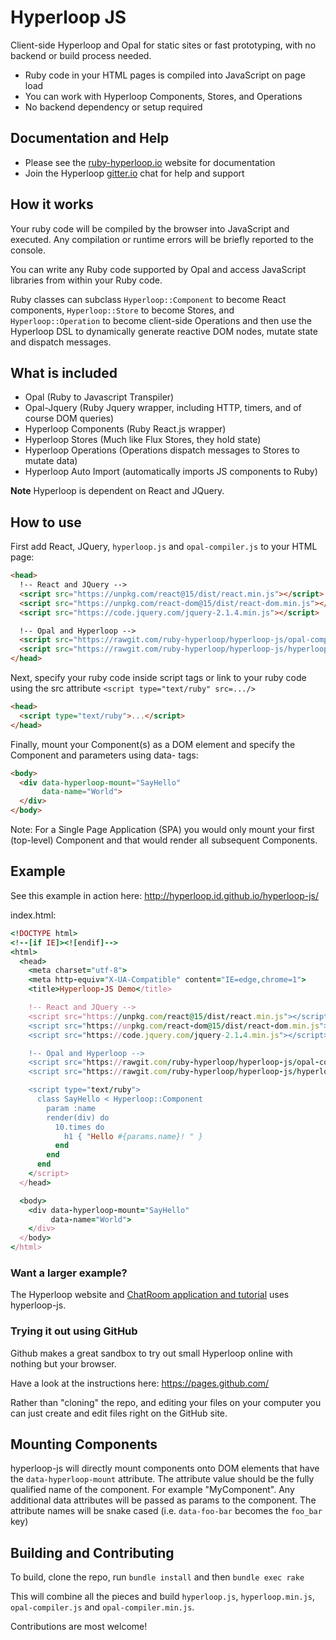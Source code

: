 #  Hyperloop JS

Client-side Hyperloop and Opal for static sites or fast prototyping, with no backend or build process needed.

+ Ruby code in your HTML pages is compiled into JavaScript on page load
+ You can work with Hyperloop Components, Stores, and Operations
+ No backend dependency or setup required

## Documentation and Help

+ Please see the [ruby-hyperloop.io](http://ruby-hyperloop.io/) website for documentation
+ Join the Hyperloop [gitter.io](https://gitter.im/ruby-hyperloop/chat) chat for help and support

## How it works

Your ruby code will be compiled by the browser into JavaScript and executed.  Any compilation or runtime errors will be briefly reported to the console.

You can write any Ruby code supported by Opal and access JavaScript libraries from within your Ruby code.

Ruby classes can subclass `Hyperloop::Component` to become React components, `Hyperloop::Store` to become Stores, and `Hyperloop::Operation` to become client-side Operations and then use the Hyperloop DSL to dynamically generate reactive DOM nodes, mutate state and dispatch messages.

## What is included

+ Opal (Ruby to Javascript Transpiler)
+ Opal-Jquery (Ruby Jquery wrapper, including HTTP, timers, and of course DOM queries)
+ Hyperloop Components (Ruby React.js wrapper)
+ Hyperloop Stores (Much like Flux Stores, they hold state)
+ Hyperloop Operations (Operations dispatch messages to Stores to mutate data)
+ Hyperloop Auto Import (automatically imports JS components to Ruby)

**Note** Hyperloop is dependent on React and JQuery.

## How to use

First add React, JQuery, `hyperloop.js` and `opal-compiler.js` to your HTML page:

```html
<head>
  !-- React and JQuery -->
  <script src="https://unpkg.com/react@15/dist/react.min.js"></script>
  <script src="https://unpkg.com/react-dom@15/dist/react-dom.min.js"></script>
  <script src="https://code.jquery.com/jquery-2.1.4.min.js"></script>

  !-- Opal and Hyperloop -->
  <script src="https://rawgit.com/ruby-hyperloop/hyperloop-js/opal-compiler.min.js"></script>
  <script src="https://rawgit.com/ruby-hyperloop/hyperloop-js/hyperloop.min.js"></script>
</head>
```

Next, specify your ruby code inside script tags or link to your ruby code using the src attribute `<script type="text/ruby" src=.../>`

```html
<head>
  <script type="text/ruby">...</script>
</head>
```

Finally, mount your Component(s) as a DOM element and specify the Component and parameters using data- tags:

```html
<body>
  <div data-hyperloop-mount="SayHello"
       data-name="World">
  </div>
</body>
```
Note: For a Single Page Application (SPA) you would only mount your first (top-level) Component and that would render all subsequent Components.

## Example

See this example in action here: http://hyperloop.id.github.io/hyperloop-js/

index.html:
```ruby
<!DOCTYPE html>
<!--[if IE]><![endif]-->
<html>
  <head>
    <meta charset="utf-8">
    <meta http-equiv="X-UA-Compatible" content="IE=edge,chrome=1">
    <title>Hyperloop-JS Demo</title>

    !-- React and JQuery -->
    <script src="https://unpkg.com/react@15/dist/react.min.js"></script>
    <script src="https://unpkg.com/react-dom@15/dist/react-dom.min.js"></script>
    <script src="https://code.jquery.com/jquery-2.1.4.min.js"></script>

    !-- Opal and Hyperloop -->
    <script src="https://rawgit.com/ruby-hyperloop/hyperloop-js/opal-compiler.min.js"></script>
    <script src="https://rawgit.com/ruby-hyperloop/hyperloop-js/hyperloop.min.js"></script>

    <script type="text/ruby">
      class SayHello < Hyperloop::Component
        param :name
        render(div) do
          10.times do
            h1 { "Hello #{params.name}! " }
          end
        end
      end
    </script>
  </head>

  <body>
    <div data-hyperloop-mount="SayHello"
         data-name="World">
    </div>
  </body>
</html>
```

### Want a larger example?  

The Hyperloop website and [ChatRoom application and tutorial](http://ruby-hyperloop.io/tutorials/chat_app/) uses hyperloop-js.

### Trying it out using GitHub

Github makes a great sandbox to try out small Hyperloop online with nothing but your browser.

Have a look at the instructions here: https://pages.github.com/

Rather than "cloning" the repo, and editing your files on your computer you can just create and edit files right on the GitHub site.

## Mounting Components

hyperloop-js will directly mount components onto DOM elements that have the `data-hyperloop-mount` attribute.  The attribute value should be the fully qualified name of the component.  For example "MyComponent".  Any additional data attributes will be passed as params to the component.  The attribute names will be snake cased (i.e. `data-foo-bar` becomes the `foo_bar` key)

## Building and Contributing

To build, clone the repo, run `bundle install` and then `bundle exec rake`

This will combine all the pieces and build `hyperloop.js`, `hyperloop.min.js`, `opal-compiler.js` and `opal-compiler.min.js`.

Contributions are most welcome!
